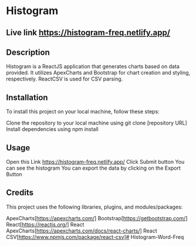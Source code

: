 # Histogram
## Live link https://histogram-freq.netlify.app/
## Description
Histogram is a ReactJS application that generates charts based on data provided. It utilizes ApexCharts and Bootstrap for chart creation and styling, respectively. ReactCSV is used for CSV parsing.

## Installation
To install this project on your local machine, follow these steps:

Clone the repository to your local machine using git clone [repository URL]
Install dependencies using npm install
## Usage
Open this Link https://histogram-freq.netlify.app/
Click Submit button
You can see the histogram
You can export the data by clicking on the Export Button
## Credits
This project uses the following libraries, plugins, and modules/packages:

ApexCharts[https://apexcharts.com/]
Bootstrap[https://getbootstrap.com/]
React[https://reactjs.org/]
React ApexCharts[https://apexcharts.com/docs/react-charts/]
React CSV[https://www.npmjs.com/package/react-csv]# Histogram-Word-Freq
